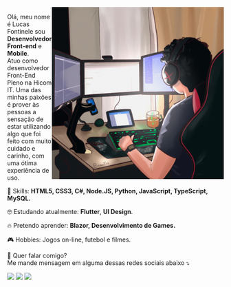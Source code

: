 <img src="./assets/illustration.jpg" min-width="400px" max-width="400px" width="400px" align="right" alt="Computador Fontinele">

<p align="left">
  Olá, meu nome é Lucas Fontinele sou <strong>Desenvolvedor Front-end</strong> e <strong>Mobile</strong>.<br>
  Atuo como desenvolvedor Front-End Pleno na Hicom IT. Uma das minhas paixões é
  prover às pessoas a sensação de estar utilizando algo que foi feito com muito cuidado e carinho, com uma ótima experiência de uso.
</p>

<p align="left">
  🚀 Skills: <strong>HTML5, CSS3, C#, Node.JS, Python, JavaScript, TypeScript, MySQL.</strong>
</p>

<p align="left">
  🤓 Estudando atualmente: <strong>Flutter</strong>, <strong>UI Design</strong>.
</p>

<p align="left">
  🔥 Pretendo aprender: <strong>Blazor, Desenvolvimento de Games.</strong>
</p>

<p align="left">
  🎮 Hobbies: Jogos on-line, futebol e filmes.<strong></strong>
</p>

<p align="left">
💌  Quer falar comigo?<br>
  Me mande mensagem em alguma dessas redes sociais abaixo ⤵️
</p>

<p align="left">
<a href="mailto:contato@fontinele.dev" alt="Gmail">
<img src="https://img.shields.io/badge/-contato@fontinele.dev-e34c41?style=flat-square&labelColor=e34c41&logo=gmail&logoColor=white&link=contato@fontinele.dev" /></a>
  
<a href="https://www.linkedin.com/in/lucasfontinele" alt="Linkedin">
<img src="https://img.shields.io/badge/-Lucas%20Fontinele-blue?style=flat-square&logo=Linkedin&logoColor=white&link=https://www.linkedin.com/in/lucasfontinele" /></a>
  
<a href="https://twitter.com/frontnele" alt="Twitter">
<img src="https://img.shields.io/badge/-Lucas Fontinele-1ca0f1?style=flat-square&labelColor=1ca0f1&logo=twitter&logoColor=white&link=https://twitter.com/frontnele" /></a>
 </p>
